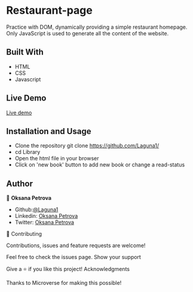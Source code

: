 # Restaurant-page
Practice with DOM, dynamically providing a simple restaurant homepage. Only JavaScript is used to generate all the content of the website.

## Built With
 - HTML
 - CSS
 - Javascript


## Live Demo

[Live demo]()


## Installation and Usage
 - Clone the repository git clone https://github.com/Laguna1/
 - cd Library
 - Open the html file in your browser
 - Click on 'new book' button to add new book or change a read-status


## Author

👤 **Oksana Petrova**
 - Github:[@Laguna1](https://github.com/Laguna1)
 - Linkedin: [Oksana Petrova](https://www.linkedin.com/in/oksana-petrova-005bb0145/)
 - Twitter: [Oksana Petrova](https://twitter.com/OksanaP48303303)



🤝 Contributing

Contributions, issues and feature requests are welcome!

Feel free to check the issues page. Show your support

Give a ⭐️ if you like this project! Acknowledgments

Thanks to Microverse for making this possible!
